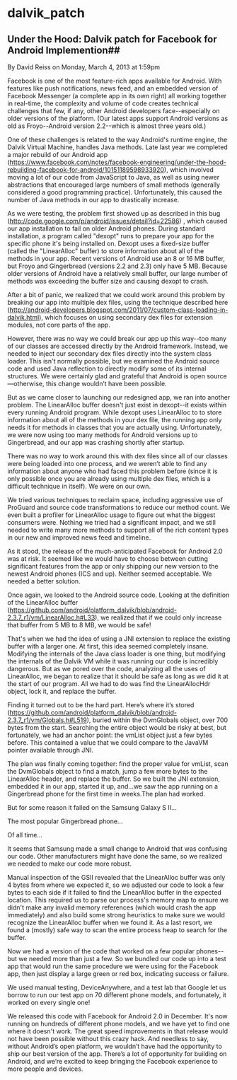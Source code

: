 dalvik_patch
============

## Under the Hood: Dalvik patch for Facebook for Android Implemention##

By David Reiss on Monday, March 4, 2013 at 1:59pm

Facebook is one of the most feature-rich apps available for Android. With features like push notifications, news feed, and an embedded version of Facebook Messenger (a complete app in its own right) all working together in real-time, the complexity and volume of code creates technical challenges that few, if any, other Android developers face--especially on older versions of the platform. (Our latest apps support Android versions as old as Froyo--Android version 2.2--which is almost three years old.) 

 

One of these challenges is related to the way Android's runtime engine, the Dalvik Virtual Machine, handles Java methods. Late last year we completed a  major rebuild of our Android app (https://www.facebook.com/notes/facebook-engineering/under-the-hood-rebuilding-facebook-for-android/10151189598933920), which involved moving a lot of our code from JavaScript to Java, as well as using newer abstractions that encouraged large numbers of small methods (generally considered a good programming practice). Unfortunately, this caused the number of Java methods in our app to drastically increase.   

 

As we were testing, the problem first showed up as described in this bug (http://code.google.com/p/android/issues/detail?id=22586) , which caused our app installation to fail on older Android phones. During standard installation, a program called "dexopt" runs to prepare your app for the specific phone it's being installed on. Dexopt uses a fixed-size buffer (called the "LinearAlloc" buffer) to store information about all of the methods in your app. Recent versions of Android use an 8 or 16 MB buffer, but Froyo and Gingerbread (versions 2.2 and 2.3) only have 5 MB. Because older versions of Android have a relatively small buffer, our large number of methods was exceeding the buffer size and causing dexopt to crash. 

 

After a bit of panic, we realized that we could work around this problem by breaking our app into multiple dex files, using the technique described here (http://android-developers.blogspot.com/2011/07/custom-class-loading-in-dalvik.html), which focuses on using secondary dex files for extension modules, not core parts of the app. 

 

However, there was no way we could break our app up this way--too many of our classes are accessed directly by the Android framework. Instead, we needed to inject our secondary dex files directly into the system class loader. This isn't normally possible, but we examined the Android source code and used Java reflection to directly modify some of its internal structures. We were certainly glad and grateful that Android is open source—otherwise, this change wouldn’t have been possible. 

 

But as we came closer to launching our redesigned app, we ran into another problem. The LinearAlloc buffer doesn't just exist in dexopt--it exists within every running Android program. While dexopt uses LinearAlloc to to store information about all of the methods in your dex file, the running app only needs it for methods in classes that you are actually using. Unfortunately, we were now using too many methods for Android versions up to Gingerbread, and our app was crashing shortly after startup.   

 

There was no way to work around this with dex files since all of our classes were being loaded into one process, and we weren’t able to find any information about anyone who had faced this problem before (since it is only possible once you are already using multiple dex files, which is a difficult technique in itself).  We were on our own. 

 

We tried various techniques to reclaim space, including aggressive use of ProGuard and source code transformations to reduce our method count. We even built a profiler for LinearAlloc usage to figure out what the biggest consumers were. Nothing we tried had a significant impact, and we still needed to write many more methods to support all of the rich content types in our new and improved news feed and timeline.   

 

As it stood, the release of the much-anticipated Facebook for Android 2.0 was at risk. It seemed like we would have to choose between cutting significant features from the app or only shipping our new version to the newest Android phones (ICS and up). Neither seemed acceptable. We needed a better solution.  

 

Once again, we looked to the Android source code. Looking at the definition of the LinearAlloc buffer (https://github.com/android/platform_dalvik/blob/android-2.3.7_r1/vm/LinearAlloc.h#L33), we realized that if we could only increase that buffer from 5 MB to 8 MB, we would be safe! 

 

That's when we had the idea of using a JNI extension to replace the existing buffer with a larger one. At first, this idea seemed completely insane. Modifying the internals of the Java class loader is one thing, but modifying the internals of the Dalvik VM while it was running our code is incredibly dangerous. But as we pored over the code, analyzing all the uses of LinearAlloc, we began to realize that it should be safe as long as we did it at the start of our program. All we had to do was find the LinearAllocHdr object, lock it, and replace the buffer.

 

Finding it turned out to be the hard part. Here’s where it’s stored (https://github.com/android/platform_dalvik/blob/android-2.3.7_r1/vm/Globals.h#L519), buried within the DvmGlobals object, over 700 bytes from the start. Searching the entire object would be risky at best, but fortunately, we had an anchor point: the vmList object just a few bytes before. This contained a value that we could compare to the JavaVM pointer available through JNI.

 

The plan was finally coming together: find the proper value for vmList, scan the DvmGlobals object to find a match, jump a few more bytes to the LinearAlloc header, and replace the buffer. So we built the JNI extension, embedded it in our app, started it up, and...we saw the app running on a Gingerbread phone for the first time in weeks.The plan had worked. 

 

But for some reason it failed on the Samsung Galaxy S II...

The most popular Gingerbread phone...

Of all time...

 

It seems that Samsung made a small change to Android that was confusing our code. Other manufacturers might have done the same, so we realized we needed to make our code more robust. 

 

Manual inspection of the GSII revealed that the LinearAlloc buffer was only 4 bytes from where we expected it, so we adjusted our code to look a few bytes to each side if it failed to find the LinearAlloc buffer in the expected location. This required us to parse our process's memory map to ensure we didn't make any invalid memory references (which would crash the app immediately) and also build some strong heuristics to make sure we would recognize the LinearAlloc buffer when we found it. As a last resort, we found a (mostly) safe way to scan the entire process heap to search for the buffer. 

 

Now we had a version of the code that worked on a few popular phones--but we needed more than just a few. So we bundled our code up into a test app that would run the same procedure we were using for the Facebook app, then just display a large green or red box, indicating success or failure. 

 

We used manual testing, DeviceAnywhere, and a test lab that Google let us borrow to run our test app on 70 different phone models, and fortunately, it worked on every single one!

 

We released this code with Facebook for Android 2.0 in December. It's now running on hundreds of different phone models, and we have yet to find one where it doesn't work. The great speed improvements in that release would not have been possible without this crazy hack. And needless to say, without Android’s open platform, we wouldn’t have had the opportunity to ship our best version of the app. There’s a lot of opportunity for building on Android, and we’re excited to keep bringing the Facebook experience to more people and devices.  
